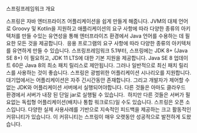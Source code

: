 스프링프레임워크 개요

스프링은 자바 엔터프라이즈 어플리케이션을 쉽게 만들게 해줍니다. 
JVM의 대체 언어로 Groovy 및 Kotlin을 지원하고 애플리케이션의 요구 사항에 따라 다양한 종류의 아키텍처를 만들 수있는 유연성을 통해 엔터프라이즈 환경에서 Java 언어를 수용하는 데 필요한 모든 것을 제공합니다. 
응용 프로그램의 요구 사항에 따라 다양한 종류의 아키텍처를 유연하게 만들 수 있습니다.
스프링프레임워크 5.1부터, 스프링에는 JDK 8+ (Java SE 8+) 이 필요하고, JDK 11 LTS에 대한 기본 지원을 제공합니다.
Java SE 8 업데이트 60은 Java 8의 최소 패치 릴리스로 제안됩니다. 그러나 일반적으로 최신 패치 릴리스를 사용하는 것이 좋습니다.
스프링은 광범위한 어플리케이션 시나리오를 지원합니다. 
대기업에서는 어플리케이션은 자주 긴시간동안 존재합니다. 그리고 개발자가 제어할 수 없는 JDK와 어플리케이션 서버에서 실행되어야합니다.
다른 것들은 아마도 클라우드 환경에서 서버가 내장 된 단일 jar로 실행될 수 있습니다. 
하지만 다른 것들은 서버가 필요없는 독립형 어플리케이션(배치나 통합 워크로드)일 수도 있습니다.
스프링은 오픈 소스입니다. 다양한 실제 사용사례를 기반으로 지속적인 피드백을 제공하는 크고 활동적인 커뮤니티가 있습니다.
이 커뮤니티는 스프링이 매우 오랫동안 성공적으로 발전하게 도왔습니다.